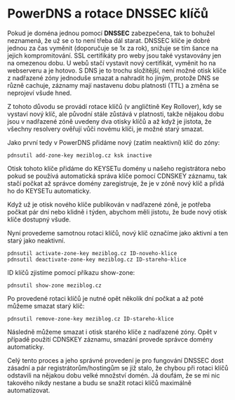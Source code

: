 # PowerDNS a rotace DNSSEC klíčů

Pokud je doména jednou pomocí **DNSSEC** zabezpečena, tak to bohužel neznamená, že už se o to není třeba dál starat. DNSSEC klíče je dobré jednou za čas vyměnit (doporučuje se 1x za rok), snižuje se tím šance na jejich kompromitování. SSL certifikáty pro weby jsou také vystavovány jen na omezenou dobu. U webů stačí vystavit nový certifikát, vyměnit ho na webserveru a je hotovo. S DNS je to trochu složitější, není možné otisk klíče z nadřazené zóny jednoduše smazat a nahradit ho jiným, protože DNS se různě cachuje, záznamy mají nastavenu dobu platnosti (TTL) a změna se neprojeví všude hned.

Z tohoto důvodu se provádí rotace klíčů (v angličtině Key Rollover), kdy se vystaví nový klíč, ale původní stále zůstává v platnosti, takže nějakou dobu jsou v nadřazené zóně uvedeny dva otisky klíčů a až když je jistota, že všechny resolvery ověřují vůči novému klíči, je možné starý smazat.

Jako první tedy v PowerDNS přidáme nový (zatím neaktivní) klíč do zóny:

```shell
pdnsutil add-zone-key meziblog.cz ksk inactive
```

Otisk tohoto klíče přidáme do KEYSETu domény u našeho registrátora nebo pokud se používá automatická správa klíče pomocí CDNSKEY záznamu, tak stačí počkat až správce domény zaregistruje, že je v zóně nový klíč a přidá ho do KEYSETu automaticky.

Když už je otisk nového klíče publikován v nadřazené zóně, je potřeba počkat pár dní nebo klidně i týden, abychom měli jistotu, že bude nový otisk klíče dostupný všude.

Nyní provedeme samotnou rotaci klíčů, nový klíč označíme jako aktivní a ten starý jako neaktivní.

```shell
pdnsutil activate-zone-key meziblog.cz ID-noveho-klice
pdnsutil deactivate-zone-key meziblog.cz ID-stareho-klice
```

ID klíčů zjistíme pomocí příkazu show-zone:

```shell
pdnsutil show-zone meziblog.cz
```

Po provedené rotaci klíčů je nutné opět několik dní počkat a až poté můžeme smazat starý klíč:

```shell
pdnsutil remove-zone-key meziblog.cz ID-stareho-klice
```

Následně můžeme smazat i otisk starého klíče z nadřazené zóny. Opět v případě použití CDNSKEY záznamu, smazání provede správce domény automaticky.

Celý tento proces a jeho správné provedení je pro fungování DNSSEC dost zásadní a pár registrátorům/hostingům se již stalo, že chybou při rotaci klíčů odstavili na nějakou dobu velké množství domén. Já doufám, že se mi nic takového nikdy nestane a budu se snažit rotaci klíčů maximálně automatizovat.
